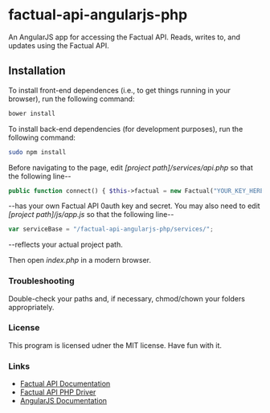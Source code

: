 # factual-api-angularjs-php

An AngularJS app for accessing the Factual API. Reads, writes to, and updates using the Factual API.

## Installation

To install front-end dependences (i.e., to get things running in your browser), run the following command:

```bash
bower install
```

To install back-end dependencies (for development purposes), run the following command:

```bash
sudo npm install
```

Before navigating to the page, edit _[project path]/services/api.php_ so that the following line--

```PHP
public function connect() { $this->factual = new Factual("YOUR_KEY_HERE", "YOUR_SECRET_HERE"); }
```

--has your own Factual API 0auth key and secret. You may also need to edit _[project path]/js/app.js_ so that the following line--

```JavaScript
var serviceBase = "/factual-api-angularjs-php/services/";
```

--reflects your actual project path.

Then open _index.php_ in a modern browser.

### Troubleshooting

Double-check your paths and, if necessary, chmod/chown your folders appropriately.

### License
This program is licensed udner the MIT license. Have fun with it.

### Links

* [Factual API Documentation](http://developer.factual.com/api-docs/)
* [Factual API PHP Driver](https://github.com/Factual/factual-php-driver)
* [AngularJS Documentation](https://angularjs.org/)